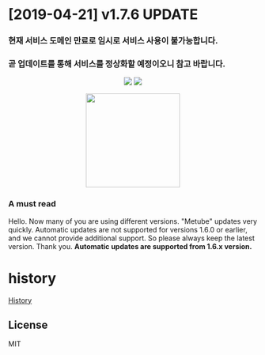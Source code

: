 # [2019-04-21] v1.7.6 UPDATE

### 현재 서비스 도메인 만료로 임시로 서비스 사용이 불가능합니다.
### 곧 업데이트를 통해 서비스를 정상화할 예정이오니 참고 바랍니다.

<p align="center">
  <img src="https://i.imgur.com/RLjsRbR.png" />
  <img src="https://i.imgur.com/M5xVj4S.png" />
</p>

<p align="center">
  <img width="190" src="https://i.imgur.com/u8LTA5J.png">
</p>

### A must read
Hello.
Now many of you are using different versions. "Metube" updates very quickly. Automatic updates are not supported for versions 1.6.0 or earlier, and we cannot provide additional support. So please always keep the latest version. Thank you.
<strong>Automatic updates are supported from 1.6.x version.</strong>

# history
[History](https://trello.com/b/qj4gO2br/metube)

## License
MIT
